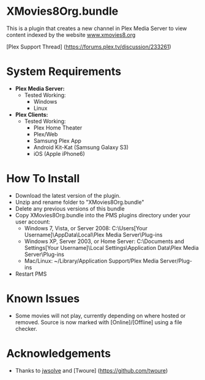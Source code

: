 XMovies8Org.bundle
===================

This is a plugin that creates a new channel in Plex Media Server to view content indexed by the website www.xmovies8.org

[Plex Support Thread] (https://forums.plex.tv/discussion/233261)

System Requirements
===================

- **Plex Media Server:**
	- Tested Working:
		- Windows
		- Linux
- **Plex Clients:**
	- Tested Working:
		- Plex Home Theater
		- Plex/Web
		- Samsung Plex App
		- Android Kit-Kat (Samsung Galaxy S3)
		- iOS (Apple iPhone6)

How To Install
==============

- Download the latest version of the plugin.
- Unzip and rename folder to "XMovies8Org.bundle"
- Delete any previous versions of this bundle
- Copy XMovies8Org.bundle into the PMS plugins directory under your user account:
	- Windows 7, Vista, or Server 2008:
	C:\Users[Your Username]\AppData\Local\Plex Media Server\Plug-ins
	- Windows XP, Server 2003, or Home Server:
	C:\Documents and Settings[Your Username]\Local Settings\Application Data\Plex Media Server\Plug-ins
	- Mac/Linux:
        ~/Library/Application Support/Plex Media Server/Plug-ins
- Restart PMS

Known Issues
==============
- Some movies will not play, currently depending on where hosted or removed. Source is now marked with [Online]/[Offline] using a file checker.

Acknowledgements
==============
- Thanks to [jwsolve](https://github.com/jwsolve) and [Twoure] (https://github.com/twoure)
